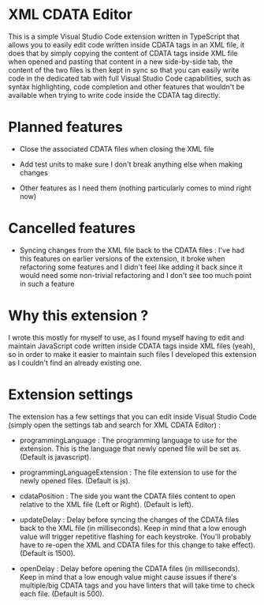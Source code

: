 # XML CDATA Editor

This is a simple Visual Studio Code extension written in TypeScript that allows you to easily edit code written inside CDATA tags in an XML file, it does that by simply copying the content of CDATA tags inside XML file when opened and pasting that content in a new side-by-side tab, the content of the two files is then kept in sync so that you can easily write code in the dedicated tab with full Visual Studio Code capabilities, such as syntax highlighting, code completion and other features that wouldn't be available when trying to write code inside the CDATA tag directly.

# Planned features

-   Close the associated CDATA files when closing the XML file

-   Add test units to make sure I don't break anything else when making changes

-   Other features as I need them (nothing particularly comes to mind right now)

# Cancelled features

-   Syncing changes from the XML file back to the CDATA files : I've had this features on earlier versions of the extension, it broke when refactoring some features and I didn't feel like adding it back since it would need some non-trivial refactoring and I don't see too much point in such a feature

# Why this extension ?

I wrote this mostly for myself to use, as I found myself having to edit and maintain JavaScript code written inside CDATA tags inside XML files (yeah), so in order to make it easier to maintain such files I developed this extension as I couldn't find an already existing one.

# Extension settings

The extension has a few settings that you can edit inside Visual Studio Code (simply open the settings tab and search for XML CDATA Editor) :

-   programmingLanguage : The programming language to use for the extension. This is the language that newly opened file will be set as. (Default is javascript).

-   programmingLanguageExtension : The file extension to use for the newly opened files. (Default is js).

-   cdataPosition : The side you want the CDATA files content to open relative to the XML file (Left or Right). (Default is left).

-   updateDelay : Delay before syncing the changes of the CDATA files back to the XML file (in milliseconds). Keep in mind that a low enough value will trigger repetitive flashing for each keystroke. (You'll probably have to re-open the XML and CDATA files for this change to take effect). (Default is 1500).

-   openDelay : Delay before opening the CDATA files (in milliseconds). Keep in mind that a low enough value might cause issues if there's multiple/big CDATA tags and you have linters that will take time to check each file. (Default is 500).
